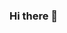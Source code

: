 ### Hi there 👋

<!--
**Salmanmd7/Salmanmd7** is a ✨ _special_ ✨ repository because its `README.md` (this file) appears on your GitHub profile.

Here are some ideas to get you started:

- 🔭 I’m currently working on ... Fraud prevention
- 🌱 I’m currently learning ... DevOps
- 👯 I’m looking to collaborate on ... 
- 🤔 I’m looking for help with ...
- 💬 Ask me about ...NOthing
- 📫 How to reach me: ...Fuck off
- 😄 Pronouns: ...
- ⚡ Fun fact: ...
-->
